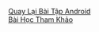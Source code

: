 [Quay Lại Bài Tập Android](https://github.com/Vanngoc98/BaiTapAndroid)
</br>
[Bài Học Tham Khảo](https://github.com/TranNgocMinh/ASP.NET-4.5/blob/master/L%C3%A0m%20quen%20ASP.NET%20v%E1%BB%9Bi%20VS%202019%20Community%20v%C3%A0%20Windows%2010.pdf)

